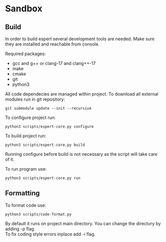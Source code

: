 # Sandbox

## Build

In order to build espert several development tools are needed. Make sure they are installed and reachable from console.

Required packages:
- gcc and g++ or clang-17 and clang++-17
- make
- cmake
- git
- python3

All code dependecies are managed within project. To download all external modules run in git repository:
```
git submodule update --init --recursive
```

To configure project run:
```
python3 scripts/espert-core.py configure
```

To build project run:
```
python3 scripts/espert-core.py build
```
Running configure before build is not necessary as the script will take care of it.

To run program use:
```
python3 scripts/espert-core.py run
```

## Formatting

To format code use:
```
python3 scripts/code-format.py
```
By default it runs on project main directory. You can change the directory by adding -p flag.\
To fix coding style errors inplace add -i flag.